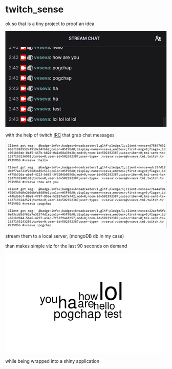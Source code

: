 # twitch_sense


ok so that is a tiny project to proof an idea

![chat](images/chat.png)

with the help of twitch [IRC](https://dev.twitch.tv/docs/irc) that grab chat messages

![IRC](images/IRC.png)

stream them to a local server, (mongoDB db in my case)

than makes simple viz for the last 90 seconds on demand

![cloud](images/output.png)

while being wrapped into a shiny application
